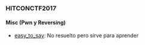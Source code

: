 ### HITCONCTF2017

#### Misc (Pwn y Reversing)
- [easy_to_say](https://github.com/g4ngli0s/CTF/blob/master/HitConCTF2017/easy_to_say.md): No resuelto pero sirve para aprender
